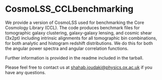 # CosmoLSS_CCLbenchmarking

We provide a version of CosmoLSS used for benchmarking the Core Cosmology Library (CCL).
The code produces benchmark files for tomographic galaxy clustering, galaxy-galaxy lensing,
and cosmic shear (3x2pt) including intrinsic alignments for all tomographic bin combinations,
for both analytic and histogram redshift distributions. We do this for both the angular 
power spectra and angular correlation functions.

Further information is provided in the readme included in the tarball.

Please feel free to contact us at shahab.joudaki@physics.ox.ac.uk if you have any questions.
